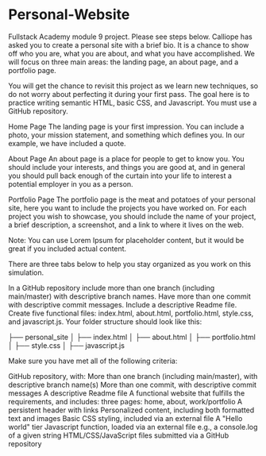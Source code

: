 # Personal-Website
Fullstack Academy module 9 project. Please see steps below.
Calliope has asked you to create a personal site with a brief bio. It is a chance to show off who you are, what you are about, and what you have accomplished. We will focus on three main areas: the landing page, an about page, and a portfolio page.

You will get the chance to revisit this project as we learn new techniques, so do not worry about perfecting it during your first pass. The goal here is to practice writing semantic HTML, basic CSS, and Javascript. You must use a GitHub repository.

Home Page
The landing page is your first impression. You can include a photo, your mission statement, and something which defines you. In our example, we have included a quote.

About Page
An about page is a place for people to get to know you. You should include your interests, and things you are good at, and in general you should pull back enough of the curtain into your life to interest a potential employer in you as a person.

Portfolio Page
The portfolio page is the meat and potatoes of your personal site, here you want to include the projects you have worked on. For each project you wish to showcase, you should include the name of your project, a brief description, a screenshot, and a link to where it lives on the web.

Note: You can use Lorem Ipsum for placeholder content, but it would be great if you included actual content.

There are three tabs below to help you stay organized as you work on this simulation.

In a GitHub repository include more than one branch (including main/master) with descriptive branch names.
Have more than one commit with descriptive commit messages.
Include a descriptive Readme file.
Create five functional files: index.html, about.html, portfolio.html, style.css, and javascript.js.
Your folder structure should look like this:

├── personal_site
│   ├── index.html
│   ├── about.html
│   ├── portfolio.html
│   ├── style.css
│   ├── javascript.js 

Make sure you have met all of the following criteria:

GitHub repository, with:
More than one branch (including main/master), with descriptive branch name(s)
More than one commit, with descriptive commit messages
A descriptive Readme file
A functional website that fulfills the requirements, and includes:
three pages: home, about, work/portfolio
A persistent header with links
Personalized content, including both formatted text and images
Basic CSS styling, included via an external file
A "Hello world" tier Javascript function, loaded via an external file
e.g., a console.log of a given string
HTML/CSS/JavaScript files submitted via a GitHub repository
